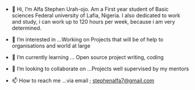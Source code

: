 - 👋 Hi, I’m Alfa Stephen Urah-ojo. Am a First year student of Basic sciences Federal university of Lafia, Nigeria. I also dedicated to work and study, i can work up to 120 hours per week, because i am very determined.

- 👀 I’m interested in ...Working on Projects that will be of help to organisations and world at large
- 🌱 I’m currently learning ... Open source project writing, coding
- 💞️ I’m looking to collaborate on ...Projects well supervised by my mentors
- 📫 How to reach me ...via email ; stephenalfa7@gmail.com

<!---
steve056/steve056 is a ✨ special ✨ repository because its `README.md` (this file) appears on your GitHub profile.
You can click the Preview link to take a look at your changes.
--->
